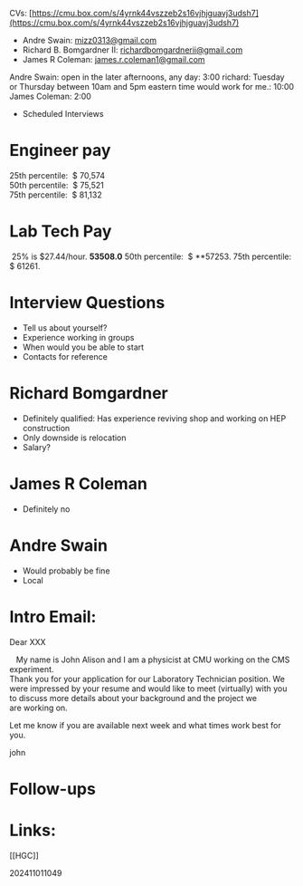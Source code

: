 CVs: [https://cmu.box.com/s/4yrnk44vszzeb2s16vjhjguavj3udsh7](https://cmu.box.com/s/4yrnk44vszzeb2s16vjhjguavj3udsh7)
- Andre Swain: mizz0313@gmail.com
- Richard B. Bomgardner II: richardbomgardnerii@gmail.com
- James R Coleman: james.r.coleman1@gmail.com 

Andre Swain: open in the later afternoons, any day:  3:00
richard: Tuesday or Thursday between 10am and 5pm eastern time would work for me.: 10:00
James Coleman: 2:00

- Scheduled Interviews

# Engineer pay
25th percentile:  $ 70,574  
50th percentile:  $ 75,521  
75th percentile:  $ 81,132

# Lab Tech Pay
 25% is $27.44/hour. **53508.0**
 50th percentile:  $ **57253.
75th percentile:  $ 61261.
# Interview Questions

- Tell us about yourself?
- Experience working in groups 
- When would you be able to start
- Contacts for reference 

# Richard Bomgardner
- Definitely qualified:  Has experience reviving shop and working on HEP construction
- Only downside is relocation 
- Salary?

# James R Coleman
- Definitely no

# Andre Swain
- Would probably be fine
- Local 

# Intro Email: 
Dear XXX

  
   My name is John Alison and I am a physicist at CMU working on the CMS experiment.  
Thank you for your application for our Laboratory Technician position. We were impressed by your resume and would like to meet (virtually) with you to discuss more details about your background and the project we are working on. 

  
Let me know if you are available next week and what times work best for you. 

  

john



# Follow-ups


# Links: 
[[HGC]]


202411011049
